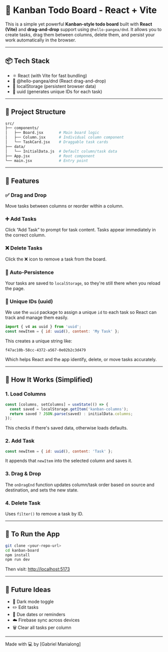 # 🧠 Kanban Todo Board - React + Vite

This is a simple yet powerful **Kanban-style todo board** built with **React (Vite)** and **drag-and-drop** support using `@hello-pangea/dnd`. It allows you to create tasks, drag them between columns, delete them, and persist your work automatically in the browser.

---

## 📦 Tech Stack

* ⚛️ React (with Vite for fast bundling)
* 🧩 @hello-pangea/dnd (React drag-and-drop)
* 💾 localStorage (persistent browser data)
* 🔢 uuid (generates unique IDs for each task)

---

## 📁 Project Structure

```bash
src/
├── components/
│   ├── Board.jsx       # Main board logic
│   ├── Column.jsx      # Individual column component
│   └── TaskCard.jsx    # Draggable task cards
├── data/
│   └── InitialData.js  # Default column/task data
├── App.jsx             # Root component
└── main.jsx            # Entry point
```

---

## 🚀 Features

### ✅ Drag and Drop

Move tasks between columns or reorder within a column.

### ➕ Add Tasks

Click “Add Task” to prompt for task content. Tasks appear immediately in the correct column.

### ❌ Delete Tasks

Click the ❌ icon to remove a task from the board.

### 💾 Auto-Persistence

Your tasks are saved to `localStorage`, so they're still there when you reload the page.

### 🔐 Unique IDs (uuid)

We use the `uuid` package to assign a unique `id` to each task so React can track and manage them easily.

```js
import { v4 as uuid } from 'uuid';
const newItem = { id: uuid(), content: 'My Task' };
```

This creates a unique string like:

```
f47ac10b-58cc-4372-a567-0e02b2c3d479
```

Which helps React and the app identify, delete, or move tasks accurately.

---

## 🧠 How It Works (Simplified)

### 1. Load Columns

```js
const [columns, setColumns] = useState(() => {
  const saved = localStorage.getItem('kanban-columns');
  return saved ? JSON.parse(saved) : initialData.columns;
});
```

This checks if there's saved data, otherwise loads defaults.

### 2. Add Task

```js
const newItem = { id: uuid(), content: 'Task' };
```

It appends that `newItem` into the selected column and saves it.

### 3. Drag & Drop

The `onDragEnd` function updates column/task order based on source and destination, and sets the new state.

### 4. Delete Task

Uses `filter()` to remove a task by ID.

---

## 🧪 To Run the App

```bash
git clone <your-repo-url>
cd kanban-board
npm install
npm run dev
```

Then visit: [http://localhost:5173](http://localhost:5173)

---

## 🌱 Future Ideas

* 🌙 Dark mode toggle
* ✏️ Edit tasks
* 📆 Due dates or reminders
* ☁️ Firebase sync across devices
* 🗑️ Clear all tasks per column

---

Made with 💻 by \[Gabriel Manialong]
